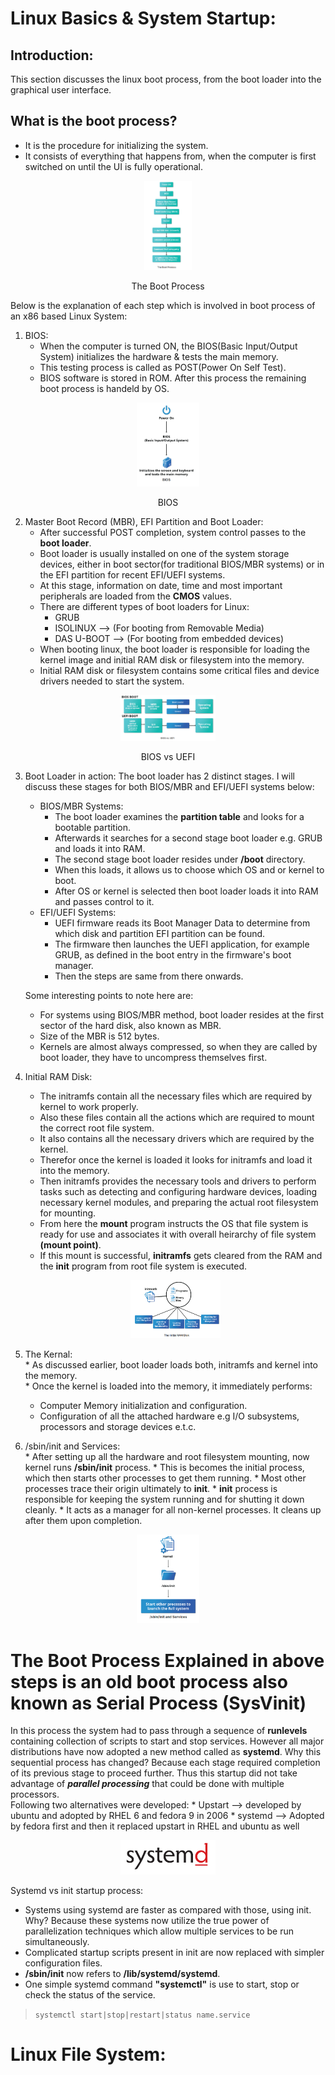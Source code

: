 # Linux Basics & System Startup:

## Introduction:

This section discusses the linux boot process, from the boot loader into the graphical user interface.

## What is the boot process?

* It is the procedure for initializing the system.
* It consists of everything that happens from, when the computer is first switched on until the UI is fully operational.
  
<p align="center"> <img src="Boot%20Process.png" alt="" width="15%" height="30%"> </p>
<p align="center">The Boot Process</p>

Below is the explanation of each step which is involved in boot process of an x86 based Linux System:
1. BIOS:
   * When the computer is turned ON, the BIOS(Basic Input/Output System) initializes the hardware & tests the main memory.
   * This testing process is called as POST(Power On Self Test).
   * BIOS software is stored in ROM. After this process the remaining boot process is handeld by OS.
  <p align="center"><img src="Boot%20Process-BIOS.png" alt="" width="20%" height="40%"></p>
  <p align="center">BIOS</p>

2. Master Boot Record (MBR), EFI Partition and Boot Loader:
   * After successful POST completion, system control passes to the **boot loader**.
   * Boot loader is usually installed on one of the system storage devices, either in boot sector(for traditional BIOS/MBR systems) or in the EFI partition for recent EFI/UEFI systems.
   * At this stage, information on date, time and most important peripherals are loaded from the **CMOS** values.
   * There are different types of boot loaders for Linux:
       * GRUB
       * ISOLINUX --> (For booting from Removable Media)
       * DAS U-BOOT --> (For booting from embedded devices)
   * When booting linux, the boot loader is responsible for loading the kernel image and initial RAM disk or filesystem into the memory.
   * Initial RAM disk or filesystem contains some critical files and device drivers needed to start the system.
  
  <p align="center"><img src="BIOS%20vs%20UEFI.png" alt="" width="30%" height="10%"></p>
  <p align="center">BIOS vs UEFI</p>

3. Boot Loader in action:
   The boot loader has 2 distinct stages. I will discuss these stages for both BIOS/MBR and EFI/UEFI systems below:
   * BIOS/MBR Systems:
      * The boot loader examines the **partition table** and looks for a bootable partition.
      * Afterwards it searches for a second stage boot loader e.g. GRUB and loads it into RAM.
      * The second stage boot loader resides under **/boot** directory.
      * When this loads, it allows us to choose which OS and or kernel to boot.
      * After OS or kernel is selected then boot loader loads it into RAM and passes control to it.
    * EFI/UEFI Systems:
      * UEFI firmware reads its Boot Manager Data to determine from which disk and partition EFI partition can be found.
      * The firmware then launches the UEFI application, for example GRUB, as defined in the boot entry in the firmware's boot manager.
      * Then the steps are same from there onwards.
  
  
    Some interesting points to note here are:
    * For systems using BIOS/MBR method, boot loader resides at the first sector of the hard disk, also known as MBR.
    * Size of the MBR is 512 bytes.
    * Kernels are almost always compressed, so when they are called by boot loader, they have to uncompress themselves first.

4. Initial RAM Disk:
    * The initramfs contain all the necessary files which are required by kernel to work properly.
    * Also these files contain all the actions which are required to mount the correct root file system.
    * It also contains all the necessary drivers which are required by the kernel.
    * Therefor once the kernel is loaded it looks for initramfs and load it into the memory.
    * Then initramfs provides the necessary tools and drivers to perform tasks such as detecting and configuring hardware devices, loading necessary kernel modules, and preparing the actual root filesystem for mounting.
    * From here the **mount** program instructs the OS that file system is ready for use and associates it with overall heirarchy of file system **(mount point)**.
    * If this mount is successful, **initramfs** gets cleared from the RAM and the **init** program from root file system is executed.
    <p align="center"><img src="The%20Initial%20RAM%20Disk.png" alt="" width="30%" height="20%"></p>

  5. The Kernal:  
    * As discussed earlier, boot loader loads both, initramfs and kernel into the memory.  
    * Once the kernel is loaded into the memory, it immediately performs:
      * Computer Memory initialization and configuration.
      * Configuration of all the attached hardware e.g I/O subsystems, processors and storage devices e.t.c.
  6. /sbin/init and Services:  
    * After setting up all the hardware and root filesystem mounting, now kernel runs **/sbin/init** process.
    * This is becomes the initial process, which then starts other processes to get them running.
    * Most other processes trace their origin ultimately to **init**.
    * **init** process is responsible for keeping the system running and for shutting it down cleanly.
    * It acts as a manager for all non-kernel processes. It cleans up after them upon completion.
  <p align="center"><img src="init%20&%20services.png" alt="" width="20%" height="30%"></p>
  
  # The Boot Process Explained in above steps is an old boot process also known as Serial Process (SysVinit)  
  In this process the system had to pass through a sequence of **runlevels** containing collection of scripts to start and stop services. However all major distributions have now adopted a new method called as **systemd**.
  Why this sequential process has changed?
  Because each stage required completion of its previous stage to proceed further. Thus this startup did not take advantage of ***parallel processing*** that could be done with multiple processors.  
  Following two alternatives were developed:
     * Upstart --> developed by ubuntu and adopted by RHEL 6 and fedora 9 in 2006
     * systemd --> Adopted by fedora first and then it replaced upstart in RHEL and ubuntu as well
  
  <p align="center"><img src=systemd.png alt="" width="30%" height="30%"></p>

  Systemd vs init startup process:
  * Systems using systemd are faster as compared with those, using init. Why? Because these systems now utilize the true power of parallelization techniques which allow multiple services to be run simultaneously.
  * Complicated startup scripts present in init are now replaced with simpler configuration files.
  * **/sbin/init** now refers to **/lib/systemd/systemd**.
  * One simple systemd command **"systemctl"** is use to start, stop or check the status of the service.  
  > ` systemctl start|stop|restart|status name.service `

  # Linux File System: